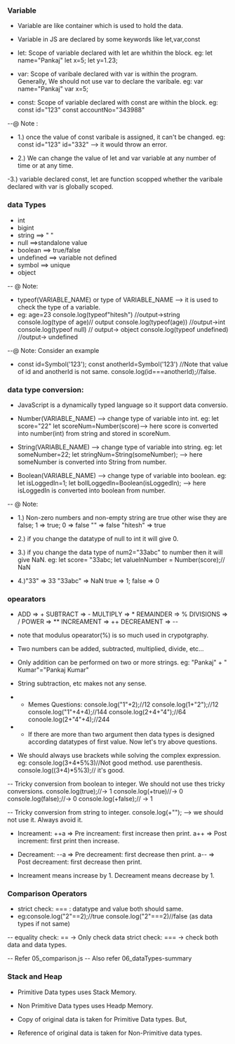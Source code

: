 ### Variable ###
- Variable are like container which is used to hold the data.
- Variable in JS are declared by some keywords like let,var,const

- let: Scope of variable declared with let are whithin the block.
    eg: let name="Pankaj"
        let x=5;
        let y=1.23;

- var: Scope of varibale declared with var is within the program.
    Generally, We should not use var to declare the varibale.
    eg: var name="Pankaj"
        var x=5;

- const: Scope of variable declared with const are within the block.
    eg: const id="123"
        const accountNo="343988"

--@  Note :
- 1.) once the value of const varibale is assigned, it can't be changed.
    eg: const id="123"
        id="332" --> it would throw an error.

- 2.) We can change the value of let and var variable at any number of time or at any time.

-3.) variable declared const, let are function scopped whether the varibale declared with var is globally scoped.


### data Types ###
- int
- bigint
- string  ==> " "
- null ==>standalone value
- boolean  ==> true/false
- undefined ==> variable not defined
- symbol  ==> unique
- object

-- @ Note:
- typeof(VARIABLE_NAME) or type of VARIABLE_NAME --> it is used to check the type of a variable.
- eg:
    age=23
    console.log(typeof"hitesh") //output->string
    console.log(type of age)// output
    console.log(typeof(age)) //output->int
    console.log(typeof null) // output-> object
    console.log(typeof undefined) //output-> undefined


--@ Note: Consider an example
- const id=Symbol('123');
  const anotherId=Symbol('123')
//Note that value of id and anotherId is not same.
console.log(id===anotherId);//false.


### data type conversion:
- JavaScript is a dynamically typed language so it support data conversio.

- Number(VARIABLE_NAME) --> change type of variable into int.
    eg: let score="22"
        let scoreNum=Number(score)--> here score is converted into number(int) from string and stored in scoreNum.

- String(VARIABLE_NAME) --> change type of variable into string.
    eg: let someNumber=22;
        let stringNum=String(someNumber); --> here someNumber is converted into String from number.

- Boolean(VARIABLE_NAME)  --> change type of variable into boolean.
    eg: let isLoggedIn=1;
        let bollLoggedIn=Boolean(isLoggedIn); --> here isLoggedIn is converted into boolean from number.

-- @ Note:
- 1.) Non-zero numbers and non-empty string are true other wise they are false;
    1 => true; 
    0 => false
    "" => false
    "hitesh" => true
  
- 2.) if you change the datatype of null to int  it will give 0.

- 3.) if you change the data type of num2="33abc" to number then it will give NaN.
    eg:
    let score= "33abc;
    let valueInNumber = Number(score);// NaN

- 4.)"33" => 33
    "33abc" => NaN
    true => 1; false => 0


### opearators ###
- ADD => +
  SUBTRACT => -
  MULTIPLY => *
  REMAINDER => %
  DIVISIONS => /
  POWER => **
  INCREAMENT => ++
  DECREAMENT => --

- note that modulus opearator(%) is so much used in crypotgraphy.

- Two numbers can be added, subtracted, multiplied, divide, etc...

- Only addition can be performed on two or more strings.
    eg: "Pankaj" + " Kumar"="Pankaj Kumar"
- String subtraction, etc makes not any sense.

- + Memes Questions:
    console.log("1"+2);//12
    console.log(1+"2");//12
    console.log("1"+4+4);//144
    console.log(2+4+"4");//64
    conoole.log(2+"4"+4);//244

- + If there are more than two argument then data types is designed according datatypes of first value. Now let's try above questions.

- We should always use brackets while solving the complex expression.
  eg: console.log(3+4*5%3)//Not good method. use parenthesis.
    console.log((3+4)*5%3);// it's good.


-- Tricky conversion from boolean to integer. We should not use thes tricky conversions.
    console.log(true);//-> 1
    console.log(+true)//-> 0
    console.log(false);//-> 0
    console.log(+false);// -> 1

-- Tricky conversion from string to integer.
    console.log(+"");
    --> we should not use it. Always avoid it.


- Increament:
    ++a => Pre increament: first increase then print.
    a++ => Post increment: first print then increase.

- Decreament:
    --a => Pre decreament: first decrease then print.
    a-- => Post decreament: first decrease then print.

- Increament means increase by 1. 
  Decreament means decrease by 1.


### Comparison Operators ### 
- strict check:  ===  : datatype and value both should same.
- eg:console.log("2"==2);//true
    console.log("2"===2)//false (as data types if not same)

-- equality check: == -> Only check data
   strict check: === -> check both data and data types.

-- Refer 05_comparison.js
-- Also refer 06_dataTypes-summary


### Stack and Heap ###
- Primitive Data types uses Stack Memory.
- Non Primitive Data types uses Headp Memory.

- Copy of original data is taken for Primitive Data types. But,
- Reference of original data is taken for Non-Primitive data types.
